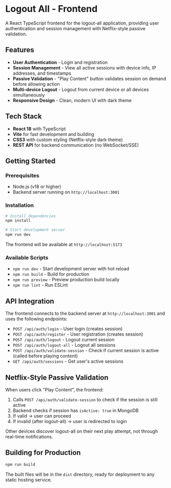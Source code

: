 # Logout All - Frontend

A React TypeScript frontend for the logout-all application, providing user authentication and session management with Netflix-style passive validation.

## Features

- **User Authentication** - Login and registration
- **Session Management** - View all active sessions with device info, IP addresses, and timestamps
- **Passive Validation** - "Play Content" button validates session on demand before allowing action
- **Multi-device Logout** - Logout from current device or all devices simultaneously
- **Responsive Design** - Clean, modern UI with dark theme

## Tech Stack

- **React 18** with TypeScript
- **Vite** for fast development and building
- **CSS3** with custom styling (Netflix-style dark theme)
- **REST API** for backend communication (no WebSocket/SSE)

## Getting Started

### Prerequisites
- Node.js (v18 or higher)
- Backend server running on `http://localhost:3001`

### Installation

```bash
# Install dependencies
npm install

# Start development server
npm run dev
```

The frontend will be available at `http://localhost:5173`

### Available Scripts

- `npm run dev` - Start development server with hot reload
- `npm run build` - Build for production
- `npm run preview` - Preview production build locally
- `npm run lint` - Run ESLint

## API Integration

The frontend connects to the backend server at `http://localhost:3001` and uses the following endpoints:

- `POST /api/auth/login` - User login (creates session)
- `POST /api/auth/register` - User registration (creates session)
- `POST /api/auth/logout` - Logout current session
- `POST /api/auth/logout-all` - Logout all sessions
- `POST /api/auth/validate-session` - Check if current session is active (called before playing content)
- `GET /api/auth/sessions` - Get user's active sessions

## Netflix-Style Passive Validation

When users click "Play Content", the frontend:
1. Calls `POST /api/auth/validate-session` to check if the session is still active
2. Backend checks if session has `isActive: true` in MongoDB
3. If valid → user can proceed
4. If invalid (after logout-all) → user is redirected to login

Other devices discover logout-all on their next play attempt, not through real-time notifications.

## Building for Production

```bash
npm run build
```

The built files will be in the `dist` directory, ready for deployment to any static hosting service.
